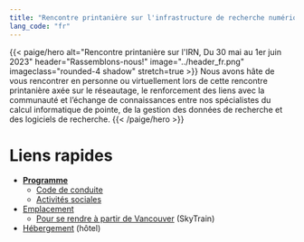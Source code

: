 ```yaml
---
title: "Rencontre printanière sur l'infrastructure de recherche numérique"
lang_code: "fr"
---
```


{{< paige/hero
    alt="Rencontre printanière sur l'IRN, Du 30 mai au 1er juin 2023"
    header="Rassemblons-nous!"
    image="../header_fr.png"
    imageclass="rounded-4 shadow"
    stretch=true >}}
Nous avons hâte de vous rencontrer en personne ou virtuellement lors de cette
rencontre printanière axée sur le réseautage, le renforcement des liens avec
la communauté et l’échange de connaissances entre nos spécialistes
du calcul informatique de pointe,
de la gestion des données de recherche
et des logiciels de recherche.
{{< /paige/hero >}}

<p class="text-center" style="display: none;">
  <a class="btn btn-primary btn-lg" href="https://www.eventbrite.ca/e/spring-dri-connect-rencontre-printaniere-sur-lirn-tickets-600841572317" role="button" aria-disabled="true">
    Inscription à la conférence - Maintenant des billets <em>À distance</em> seulement
  </a>
</p>

<p class="text-center" style="display: none;">
  <a class="btn btn-success btn-lg" href="https://docs.google.com/spreadsheets/d/1didmfwyFCCwQY2Q4BLHAhr1PwNjP2uqLtA-gqs57vS8" role="button" aria-disabled="true">
    Inscription à l'atelier <em>Introduction to OpenSearch</em> - En personne seulement
  </a>
</p>

# Liens rapides

* [**Programme**](/fr/programme/)
  * [Code de conduite](/fr/etiquette/)
  * [Activités sociales](/fr/programme/#activités-sociales)
* [Emplacement](/fr/assister/#emplacement)
  * [Pour se rendre à partir de Vancouver](/fr/assister/#pour-se-rendre-à-partir-de-vancouver)
    (SkyTrain)
* [Hébergement](/fr/assister/#hébergement) (hôtel)
